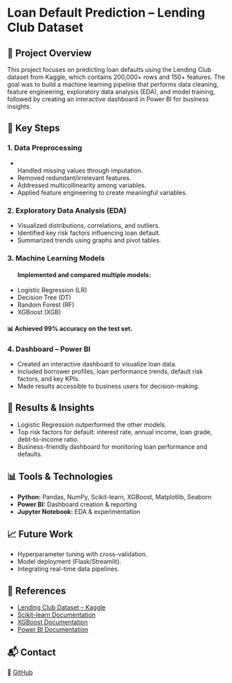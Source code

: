 # Loan Default Prediction – Lending Club Dataset
<h2> 📌 Project Overview </h2>

This project focuses on predicting loan defaults using the Lending Club dataset from Kaggle, which contains 200,000+ rows and 150+ features.
The goal was to build a machine learning pipeline that performs data cleaning, feature engineering, exploratory data analysis (EDA), and model training, followed by creating an interactive dashboard in Power BI for business insights.

<h2>🔧 Key Steps</h2>
<h3>1. Data Preprocessing</h3>
<ul>
<li></li>Handled missing values through imputation.

<li>Removed redundant/irrelevant features.

<li>Addressed multicollinearity among variables.

<li>Applied feature engineering to create meaningful variables.
</ul>

<h3>2. Exploratory Data Analysis (EDA)</h3>
<ul>

<li>Visualized distributions, correlations, and outliers.

<li>Identified key risk factors influencing loan default.

<li>Summarized trends using graphs and pivot tables.
</ul>

<h3>3. Machine Learning Models</h3>
<ul>

<h4>Implemented and compared multiple models:</h4>

<li>Logistic Regression (LR)

<li>Decision Tree (DT)

<li>Random Forest (RF)

<li>XGBoost (XGB)
</ul>

<h4>📊 Achieved 99% accuracy on the test set.</h4>

<h3>4. Dashboard – Power BI</h3>
<ul>
<li>Created an interactive dashboard to visualize loan data.

<li>Included borrower profiles, loan performance trends, default risk factors, and key KPIs.

<li>Made results accessible to business users for decision-making.
</ul>

<h2>🚀 Results & Insights</h2>
<ul>
<li>Logistic Regression outperformed the other models.

<li>Top risk factors for default: interest rate, annual income, loan grade, debt-to-income ratio.

<li>Business-friendly dashboard for monitoring loan performance and defaults.
</ul>

<h2>📊 Tools & Technologies</h2>
<ul>

<li><b>Python:</b> Pandas, NumPy, Scikit-learn, XGBoost, Matplotlib, Seaborn

<li><b>Power BI:</b> Dashboard creation & reporting

<li><b>Jupyter Notebook:</b> EDA & experimentation
</ul>

<h2>📈 Future Work</h2>
<ul>

<li>Hyperparameter tuning with cross-validation.

<li>Model deployment (Flask/Streamlit).

<li>Integrating real-time data pipelines.
</ul>


<h2>📖 References</h2>

- [Lending Club Dataset – Kaggle](https://www.kaggle.com/datasets/wordsforthewise/lending-club/discussion?sort=hotness)  
- [Scikit-learn Documentation](https://scikit-learn.org/stable)  
- [XGBoost Documentation](https://xgboost.readthedocs.io)  
- [Power BI Documentation](https://learn.microsoft.com/en-us/power-bi)
  
<h2>📬 Contact</h2>

🐙 [GitHub](https://github.com/varssha22) 
